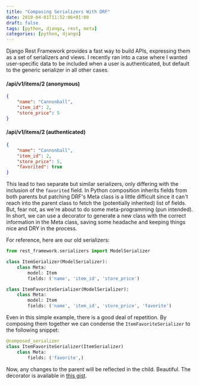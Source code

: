 ```yaml
---
title: "Composing Serializers With DRF"
date: 2018-04-01T11:52:06+01:00
draft: false
tags: [python, django, rest, meta]
categories: [python, django]
---
```


Django Rest Framework provides a fast way to build APIs, expressing them as a set of serializers and views. I recently
ran into a case where I wanted user-specific data to be included when a user is authenticated, but default to the
generic serializer in all other cases.

#### /api/v1/items/2 (anonymous)

```json
{
    "name": "Cannonball",
    "item_id": 2,
    "store_price": 5
}
```

#### /api/v1/items/2 (authenticated)

```json
{
    "name": "Cannonball",
    "item_id": 2,
    "store_price": 5,
    "favorited": true
}
```

This lead to two separate but similar serializers, only differing with the inclusion of the `favorited` field. In
Python composition inherits fields from both parents but patching DRF's Meta class is a little difficult since it can't
reach into the parent class to fetch the (potentially inherited) list of fields. But, fear not, as we're about to do
some meta-programming (pun intended). In short, we can use a decorator to generate a new class with the correct
information in the Meta class, saving some headache and keeping things nice and DRY in the process.

For reference, here are our old serializers:

```python
from rest_framework.serializers import ModelSerializer

class ItemSerializer(ModelSerializer):
    class Meta:
        model: Item
        fields: ('name', 'item_id', 'store_price')

class ItemFavoriteSerializer(ModelSerializer):
    class Meta:
        model: Item
        fields: ('name', 'item_id', 'store_price', 'favorite')
```

Even in this simple example, there is a good deal of repetition. By composing them together we can condense the
`ItemFavoriteSerializer` to the following snippet:

```python
@composed_serializer
class ItemFavoriteSerializer(ItemSerializer)
    class Meta:
        fields: ('favorite',)
```

Now, any changes to the parent will be reflected in the child. Beautiful. The decorator is available in
[this gist](https://gist.github.com/arlyon/59e2f580bd523196791500002750ca8c).

